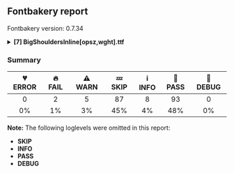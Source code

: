## Fontbakery report

Fontbakery version: 0.7.34

<details>
<summary><b>[7] BigShouldersInline[opsz,wght].ttf</b></summary>
<details>
<summary>🔥 <b>FAIL:</b> Validate STAT particle names and values match the fallback names in GFAxisRegistry. </summary>

* [com.google.fonts/check/STAT/gf-axisregistry](https://font-bakery.readthedocs.io/en/latest/fontbakery/profiles/googlefonts.html#com.google.fonts/check/STAT/gf-axisregistry)
<pre>--- Rationale ---

Check that particle names and values on STAT table match the fallback names in
each axis entry at the Google Fonts Axis Registry, available at
https://github.com/google/fonts/tree/master/axisregistry


</pre>

* 🔥 **FAIL** On the font variation axis 'opsz', the name 'Display' is not among the expected ones (6pt, 7pt, 8pt, 9pt, 10pt, 11pt, 12pt, 14pt, 16pt, 18pt, 20pt, 24pt, 28pt, 36pt, 48pt, 60pt, 72pt, 96pt, 120pt, 144pt) according to the Google Fonts Axis Registry. [code: invalid-name]
* 🔥 **FAIL** On the font variation axis 'opsz', the name 'Text' is not among the expected ones (6pt, 7pt, 8pt, 9pt, 10pt, 11pt, 12pt, 14pt, 16pt, 18pt, 20pt, 24pt, 28pt, 36pt, 48pt, 60pt, 72pt, 96pt, 120pt, 144pt) according to the Google Fonts Axis Registry. [code: invalid-name]

</details>
<details>
<summary>🔥 <b>FAIL:</b> Check glyphs do not have components which are themselves components.</summary>

* [com.google.fonts/check/glyf_nested_components](https://font-bakery.readthedocs.io/en/latest/fontbakery/profiles/glyf.html#com.google.fonts/check/glyf_nested_components)
<pre>--- Rationale ---

There have been bugs rendering variable fonts with nested components.
Additionally, some static fonts with nested components have been reported to
have rendering and printing issues.

For more info, see:
* https://github.com/googlefonts/fontbakery/issues/2961
* https://github.com/arrowtype/recursive/issues/412


</pre>

* 🔥 **FAIL** The following glyphs have components which themselves are component glyphs:
	* uni1EAE
	* uni1EB0
	* uni1EB2
	* uni1EB4
	* uni1EA4
	* uni1EA6
	* uni1EA8
	* uni1EAA
	* uni0202
	* uni1E08 and 117 more. [code: found-nested-components]

</details>
<details>
<summary>⚠ <b>WARN:</b> Stricter unitsPerEm criteria for Google Fonts. </summary>

* [com.google.fonts/check/unitsperem_strict](https://font-bakery.readthedocs.io/en/latest/fontbakery/profiles/googlefonts.html#com.google.fonts/check/unitsperem_strict)
<pre>--- Rationale ---

Even though the OpenType spec allows unitsPerEm to be any value between 16 and
16384, the Google Fonts project aims at a narrower set of reasonable values.

The spec suggests usage of powers of two in order to get some performance
improvements on legacy renderers, so those values are acceptable.

But values of 500 or 1000 are also acceptable, with the added benefit that it
makes upm math easier for designers, while the performance hit of not using a
power of two is most likely negligible nowadays.

Additionally, values above 2048 would likely result in unreasonable filesize
increases.


</pre>

* ⚠ **WARN** Font em size (unitsPerEm) is 4000 which may be too large (causing filesize bloat), unless you are sure that the detail level in this font requires that much precision. [code: large-value]

</details>
<details>
<summary>⚠ <b>WARN:</b> Is there kerning info for non-ligated sequences?</summary>

* [com.google.fonts/check/kerning_for_non_ligated_sequences](https://font-bakery.readthedocs.io/en/latest/fontbakery/profiles/googlefonts.html#com.google.fonts/check/kerning_for_non_ligated_sequences)
<pre>--- Rationale ---

Fonts with ligatures should have kerning on the corresponding non-ligated
sequences for text where ligatures aren&#x27;t used (eg
https://github.com/impallari/Raleway/issues/14).


</pre>

* ⚠ **WARN** GPOS table lacks kerning info for the following non-ligated sequences:
	- f + f
	- f + i
	- i + f
	- f + l
	- l + f
	- i + l

   [code: lacks-kern-info]

</details>
<details>
<summary>⚠ <b>WARN:</b> Combined length of family and style must not exceed 27 characters.</summary>

* [com.google.fonts/check/name/family_and_style_max_length](https://font-bakery.readthedocs.io/en/latest/fontbakery/profiles/googlefonts.html#com.google.fonts/check/name/family_and_style_max_length)
<pre>--- Rationale ---

According to a GlyphsApp tutorial [1], in order to make sure all versions of
Windows recognize it as a valid font file, we must make sure that the
concatenated length of the familyname (NameID.FONT_FAMILY_NAME) and style
(NameID.FONT_SUBFAMILY_NAME) strings in the name table do not exceed 20
characters.

After discussing the problem in more detail at `FontBakery issue #2179 [2] we
decided that allowing up to 27 chars would still be on the safe side, though.

[1]
https://glyphsapp.com/tutorials/multiple-masters-part-3-setting-up-instances
[2] https://github.com/googlefonts/fontbakery/issues/2179


</pre>

* ⚠ **WARN** The combined length of family and style exceeds 27 chars in the following 'WINDOWS' entries:
 FONT_FAMILY_NAME = 'Big Shoulders Inline Thin' / SUBFAMILY_NAME = 'Regular'

Please take a look at the conversation at https://github.com/googlefonts/fontbakery/issues/2179 in order to understand the reasoning behind these name table records max-length criteria. [code: too-long]

</details>
<details>
<summary>⚠ <b>WARN:</b> Checking unitsPerEm value is reasonable.</summary>

* [com.google.fonts/check/unitsperem](https://font-bakery.readthedocs.io/en/latest/fontbakery/profiles/head.html#com.google.fonts/check/unitsperem)
<pre>--- Rationale ---

According to the OpenType spec:

The value of unitsPerEm at the head table must be a value between 16 and 16384.
Any value in this range is valid.

In fonts that have TrueType outlines, a power of 2 is recommended as this
allows performance optimizations in some rasterizers.

But 1000 is a commonly used value. And 2000 may become increasingly more common
on Variable Fonts.


</pre>

* ⚠ **WARN** In order to optimize performance on some legacy renderers, the value of unitsPerEm at the head table should idealy be a power of between 16 to 16384. And values of 1000 and 2000 are also common and may be just fine as well. But we got 4000 instead. [code: suboptimal]

</details>
<details>
<summary>⚠ <b>WARN:</b> The variable font 'opsz' (Optical Size) axis coordinate should be between 9 and 13 on the 'Regular' instance.</summary>

* [com.google.fonts/check/varfont/regular_opsz_coord](https://font-bakery.readthedocs.io/en/latest/fontbakery/profiles/fvar.html#com.google.fonts/check/varfont/regular_opsz_coord)
<pre>--- Rationale ---

According to the Open-Type spec&#x27;s registered design-variation tag &#x27;opsz&#x27;
available at
https://docs.microsoft.com/en-gb/typography/opentype/spec/dvaraxistag_opsz

If a variable font has a &#x27;opsz&#x27; (Optical Size) axis, then the coordinate of its
&#x27;Regular&#x27; instance is recommended to be a value in the range 9 to 13.


</pre>

* ⚠ **WARN** The "opsz" (Optical Size) coordinate on the "Regular" instance is recommended to be a value in the range 9 to 13. Got 72.0 instead. [code: out-of-range]

</details>
<br>
</details>

### Summary

| 💔 ERROR | 🔥 FAIL | ⚠ WARN | 💤 SKIP | ℹ INFO | 🍞 PASS | 🔎 DEBUG |
|:-----:|:----:|:----:|:----:|:----:|:----:|:----:|
| 0 | 2 | 5 | 87 | 8 | 93 | 0 |
| 0% | 1% | 3% | 45% | 4% | 48% | 0% |

**Note:** The following loglevels were omitted in this report:
* **SKIP**
* **INFO**
* **PASS**
* **DEBUG**
